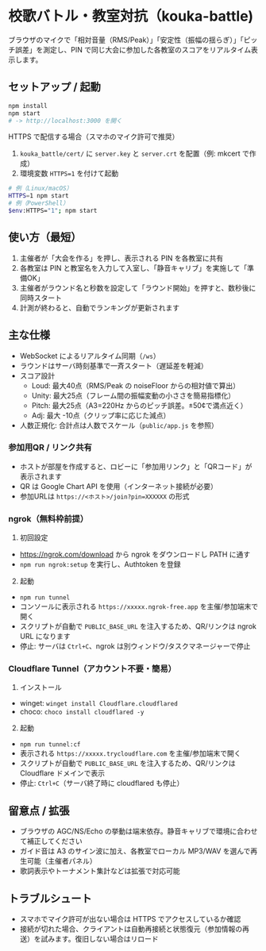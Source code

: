 # 校歌バトル・教室対抗（kouka-battle)

ブラウザのマイクで「相対音量（RMS/Peak）」「安定性（振幅の揺らぎ）」「ピッチ誤差」を測定し、PIN で同じ大会に参加した各教室のスコアをリアルタイム表示します。

## セットアップ / 起動
```bash
npm install
npm start
# -> http://localhost:3000 を開く
```

HTTPS で配信する場合（スマホのマイク許可で推奨）
1. `kouka_battle/cert/` に `server.key` と `server.crt` を配置（例: mkcert で作成）
2. 環境変数 `HTTPS=1` を付けて起動
```bash
# 例（Linux/macOS）
HTTPS=1 npm start
# 例（PowerShell）
$env:HTTPS="1"; npm start
```

## 使い方（最短）
1. 主催者が「大会を作る」を押し、表示される PIN を各教室に共有
2. 各教室は PIN と教室名を入力して入室し、「静音キャリブ」を実施して「準備OK」
3. 主催者がラウンド名と秒数を設定して「ラウンド開始」を押すと、数秒後に同時スタート
4. 計測が終わると、自動でランキングが更新されます

## 主な仕様
- WebSocket によるリアルタイム同期（`/ws`）
- ラウンドはサーバ時刻基準で一斉スタート（遅延差を軽減）
- スコア設計
  - Loud: 最大40点（RMS/Peak の noiseFloor からの相対値で算出）
  - Unity: 最大25点（フレーム間の振幅変動の小ささを簡易指標化）
  - Pitch: 最大25点（A3=220Hz からのピッチ誤差。±50¢で満点近く）
  - Adj: 最大 -10点（クリップ率に応じた減点）
- 人数正規化: 合計点は人数でスケール（`public/app.js` を参照）

### 参加用QR / リンク共有
- ホストが部屋を作成すると、ロビーに「参加用リンク」と「QRコード」が表示されます
- QR は Google Chart API を使用（インターネット接続が必要）
- 参加URLは `https://<ホスト>/join?pin=XXXXXX` の形式

### ngrok（無料枠前提）
1) 初回設定
- https://ngrok.com/download から ngrok をダウンロードし PATH に通す
- `npm run ngrok:setup` を実行し、Authtoken を登録

2) 起動
- `npm run tunnel`
- コンソールに表示される `https://xxxxx.ngrok-free.app` を主催/参加端末で開く
- スクリプトが自動で `PUBLIC_BASE_URL` を注入するため、QR/リンクは ngrok URL になります
- 停止: サーバは `Ctrl+C`、ngrok は別ウィンドウ/タスクマネージャーで停止

### Cloudflare Tunnel（アカウント不要・簡易）
1) インストール
- winget: `winget install Cloudflare.cloudflared`
- choco:  `choco install cloudflared -y`

2) 起動
- `npm run tunnel:cf`
- 表示される `https://xxxxx.trycloudflare.com` を主催/参加端末で開く
- スクリプトが自動で `PUBLIC_BASE_URL` を注入するため、QR/リンクは Cloudflare ドメインで表示
- 停止: `Ctrl+C`（サーバ終了時に cloudflared も停止）

## 留意点 / 拡張
- ブラウザの AGC/NS/Echo の挙動は端末依存。静音キャリブで環境に合わせて補正してください
- ガイド音は A3 のサイン波に加え、各教室でローカル MP3/WAV を選んで再生可能（主催者パネル）
- 歌詞表示やトーナメント集計などは拡張で対応可能

## トラブルシュート
- スマホでマイク許可が出ない場合は HTTPS でアクセスしているか確認
- 接続が切れた場合、クライアントは自動再接続と状態復元（参加情報の再送）を試みます。復旧しない場合はリロード
